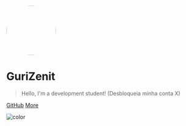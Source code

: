 <div>
  <img style="border-radius:50%" width=130 height=130 src="https://s.gravatar.com/avatar/a2087d7427bd15a4986b8a02f12d2590c87e7f6fcf22de02489c305f98217b43?s=500" </img>
</div>

# GuriZenit

> Hello, I'm a development student! (Desbloqueia minha conta X)

[GitHub](https://github.com/GuriZenit/)
[More](#About)

![color](#200326)
